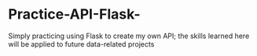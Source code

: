 # Practice-API-Flask-
Simply practicing using Flask to create my own API; the skills learned here will be applied to future data-related projects
